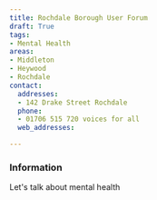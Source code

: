 ```yaml
---
title: Rochdale Borough User Forum
draft: True
tags:
- Mental Health
areas:
- Middleton
- Heywood
- Rochdale
contact:
  addresses:
  - 142 Drake Street Rochdale
  phone:
  - 01706 515 720 voices for all
  web_addresses:

---
```


### Information
Let's talk about mental health

